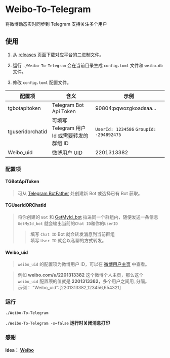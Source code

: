 # Weibo-To-Telegram
将微博动态实时同步到 Telegram 支持关注多个用户

## 使用
1. 从 [releases](https://github.com/Privilege-privacy/Weibo-To-Telegram/releases) 页面下载对应平台的二进制文件。
   

2. 运行 `./Weibo-To-Telegram` 会在当前目录生成 `config.toml` 文件和 `weibo.db` 文件。
   

3. 修改 `config.toml` 配置文件。

| 配置项              | 含义                             | 示例                                       |
|------------------|--------------------------------|------------------------------------------|
| tgbotapitoken    | Telegram Bot Api Token         | 90804:pqwozgkoadsaa...                   |
| tguseridorchatid | 可填写 Telegram 用户 Id 或需要转发的群组 ID | `UserId: 1234586` `GroupId:  -294892475` |
| Weibo_uid        | 微博用户 UID                       | 2201313382                               |

### 配置项

#### TGBotApiToken

> 可从 [Telegram BotFather](https://t.me/botfather) 处创建新 Bot 或选择已有 Bot 获取。

#### TGUserIdORChatId
> 将你创建的 `Bot` 和 [GetMyId_bot](https://t.me/getmyid_bot) 拉进同一个群组内，随便发送一条信息 `GetMyId_bot` 就会输出当前的`Chat ID`和你的`UserID`
>> 填写 `Chat ID` Bot 就会转发消息到当前群组</br> 填写 `User ID` 就会以私聊的方式转发。

#### Weibo_uid
> `weibo_uid` 的配置项为微博用户 ID，可以在 [微博用户主页](https://weibo.com/u/<your_weibo_uid>) 中查看。</br>

> 例如 **weibo.com/u/2201313382** 这个微博个人主页，那么这个 `weibo_uid` 配置项的值就是 **2201313382**，多个用户之间用`,`分隔。</br> 示例： "Weibo_uid":[2201313382,123456,654321]

### 运行
`./Weibo-To-Telegram` 

`./Weibo-To-Telegram -s=false` **运行时关闭消息打印**

### 感谢
#### Idea： [Weibo](https://github.com/cndiandian/weibo)



